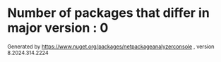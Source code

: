 
# Number of packages that differ in major version : 0

<small>Generated  by https://www.nuget.org/packages/netpackageanalyzerconsole , version 8.2024.314.2224</small>
